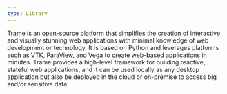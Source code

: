 ```yaml
---
type: Library
---
```


Trame is an open-source platform that simplifies the creation of interactive and visually stunning web applications with minimal knowledge of web development or technology. It is based on Python and leverages platforms such as VTK, ParaView, and Vega to create web-based applications in minutes. Trame provides a high-level framework for building reactive, stateful web applications, and it can be used locally as any desktop application but also be deployed in the cloud or on-premise to access big and/or sensitive data.